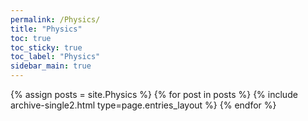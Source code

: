 ```yaml
---
permalink: /Physics/
title: "Physics"
toc: true
toc_sticky: true
toc_label: "Physics"
sidebar_main: true
---
```


{% assign posts = site.Physics %}
{% for post in posts %} {% include archive-single2.html type=page.entries_layout %} {% endfor %}
